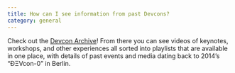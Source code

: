 ```yaml
---
title: How can I see information from past Devcons?
category: general
---
```

Check out the [Devcon Archive](https://archive.devcon.org/)! From there you can see videos of keynotes, workshops, and other experiences all sorted into playlists that are available in one place, with details of past events and media dating back to 2014’s “ÐΞVcon-0” in Berlin.